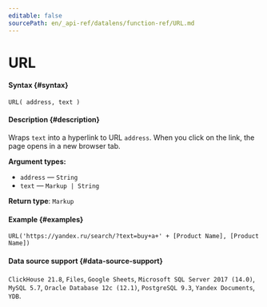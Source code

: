 ```yaml
---
editable: false
sourcePath: en/_api-ref/datalens/function-ref/URL.md
---
```


# URL



#### Syntax {#syntax}


```
URL( address, text )
```

#### Description {#description}
Wraps `text` into a hyperlink to URL `address`. When you click on the link, the page opens in a new browser tab.

**Argument types:**
- `address` — `String`
- `text` — `Markup | String`


**Return type**: `Markup`

#### Example {#examples}

```
URL('https://yandex.ru/search/?text=buy+a+' + [Product Name], [Product Name])
```


#### Data source support {#data-source-support}

`ClickHouse 21.8`, `Files`, `Google Sheets`, `Microsoft SQL Server 2017 (14.0)`, `MySQL 5.7`, `Oracle Database 12c (12.1)`, `PostgreSQL 9.3`, `Yandex Documents`, `YDB`.

